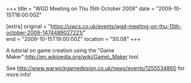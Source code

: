 +++
title = "WGD Meeting on Thu 15th October 2009"
date = "2009-10-15T18:00:00Z"

[extra]
original = "https://uwcs.co.uk/events/wgd-meeting-on-thu-15th-october-2009-1474489027221/"    
end = "2009-10-15T19:00:00Z"
location = "S0.08"
+++

A tutorial on game creation using the "Game Maker":http://en.wikipedia.org/wiki/Game\_Maker tool.

See http://www.warwickgamedesign.co.uk/news/events/1255534860 for more info\!

